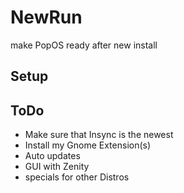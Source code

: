 # NewRun
make PopOS ready after new install

## Setup

## ToDo
  - Make sure that Insync is the newest
  - Install my Gnome Extension(s) 
  - Auto updates
  - GUI with Zenity
  - specials for other Distros
